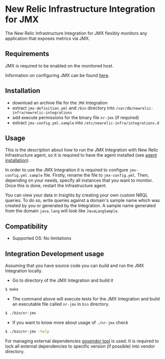 # New Relic Infrastructure Integration for JMX


The New Relic Infrastructure Integration for JMX flexibly monitors any application that exposes metrics via JMX. 

## Requirements

JMX is required to be enabled on the monitored host. 

Information on configuring JMX can be found [here](https://docs.oracle.com/javase/8/docs/technotes/guides/management/agent.html).

## Installation

- download an archive file for the `JMX` Integration
- extract `jmx-definition.yml` and `/bin` directory into `/var/db/newrelic-infra/newrelic-integrations`
- add execute permissions for the binary file `nr-jmx` (if required)
- extract `jmx-config.yml.sample` into `/etc/newrelic-infra/integrations.d`

## Usage

This is the description about how to run the JMX Integration with New Relic Infrastructure agent, so it is required to have the agent installed (see [agent installation](https://docs.newrelic.com/docs/infrastructure/new-relic-infrastructure/installation/install-infrastructure-linux)).

In order to use the JMX Integration it is required to configure `jmx-config.yml.sample` file. Firstly, rename the file to `jmx-config.yml`. Then, depending on your needs, specify all instances that you want to monitor. Once this is done, restart the Infrastructure agent.

You can view your data in Insights by creating your own custom NRQL queries. To do so, write queries against a domain's sample name which was created by you or generated by the Integration. A sample name generated from the domain `java.lang` will look like `JavaLangSample`.

## Compatibility

* Supported OS: No limitations

## Integration Development usage

Assuming that you have source code you can build and run the JMX Integration locally.

* Go to directory of the JMX Integration and build it
```bash
$ make
```
* The command above will execute tests for the JMX Integration and build an executable file called `nr-jmx` in `bin` directory.
```bash
$ ./bin/nr-jmx
```
* If you want to know more about usage of `./nr-jmx` check
```bash
$ ./bin/nr-jmx -help
```

For managing external dependencies [govendor tool](https://github.com/kardianos/govendor) is used. It is required to lock all external dependencies to specific version (if possible) into vendor directory.
